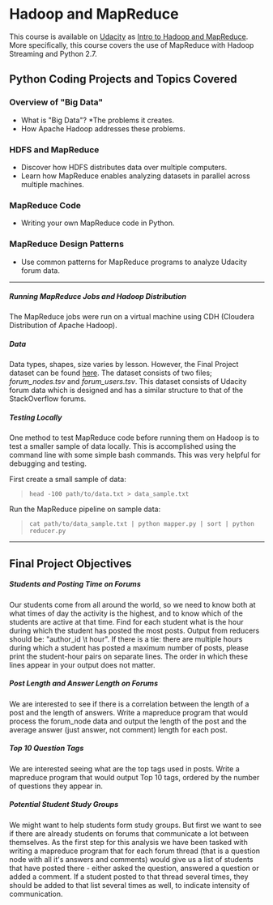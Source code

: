 # Hadoop and MapReduce

This course is available on [Udacity](https://www.udacity.com/) as [Intro to Hadoop and MapReduce](https://www.udacity.com/course/intro-to-hadoop-and-mapreduce--ud617). More specifically, this course covers the use of MapReduce with Hadoop Streaming and Python 2.7. 

## Python Coding Projects and Topics Covered

### Overview of "Big Data"
* What is "Big Data"?
*The problems it creates.
* How Apache Hadoop addresses these problems.

### HDFS and MapReduce
* Discover how HDFS distributes data over multiple computers.
* Learn how MapReduce enables analyzing datasets in parallel across multiple machines.

### MapReduce Code
* Writing your own MapReduce code in Python.

### MapReduce Design Patterns
* Use common patterns for MapReduce programs to analyze Udacity forum data.

---
##### Running MapReduce Jobs and Hadoop Distribution
The MapReduce jobs were run on a virtual machine using CDH (Cloudera Distribution of Apache Hadoop).

##### Data
Data types, shapes, size varies by lesson. However, the Final Project dataset can be found [here](https://www.udacity.com/wiki/ud617). The dataset consists of two files; _forum_nodes.tsv_ and _forum_users.tsv_. This dataset consists of Udacity forum data which is designed and has a similar structure to that of the StackOverflow forums. 

##### Testing Locally
One method to test MapReduce code before running them on Hadoop is to test a smaller sample of data locally. This is accomplished using the command line with some simple bash commands. This was very helpful for debugging and testing.

First create a small sample of data:  
>`head -100 path/to/data.txt > data_sample.txt`

Run the MapReduce pipeline on sample data:  
>`cat path/to/data_sample.txt | python mapper.py | sort | python reducer.py`
---
## Final Project Objectives
##### Students and Posting Time on Forums

Our students come from all around the world, so we need to know both at what times of day the activity is the highest, and to know which of the students are active at that time.  Find for each student what is the hour during which the student has posted the most posts. Output from reducers should be: "author_id \t hour".  If there is a tie: there are multiple hours during which a student has posted a maximum number of posts, please print the student-hour pairs on separate lines. The order in which these lines appear in your output does not matter.

##### Post Length and Answer Length on Forums

We are interested to see if there is a correlation between the length of a post and the length of answers.  Write a mapreduce program that would process the forum_node data and output the length of the post and the average answer (just answer, not comment) length for each post.

##### Top 10 Question Tags

We are interested seeing what are the top tags used in posts.  Write a mapreduce program that would output Top 10 tags, ordered by the number of questions they appear in.

##### Potential Student Study Groups

We might want to help students form study groups. But first we want to see if there are already students on forums that communicate a lot between themselves.  As the first step for this analysis we have been tasked with writing a mapreduce program that for each forum thread (that is a question node with all it's answers and comments) would give us a list of students that have posted there - either asked the question, answered a question or added a comment. If a student posted to that thread several times, they should be added to that list several times as well, to indicate intensity of communication.
